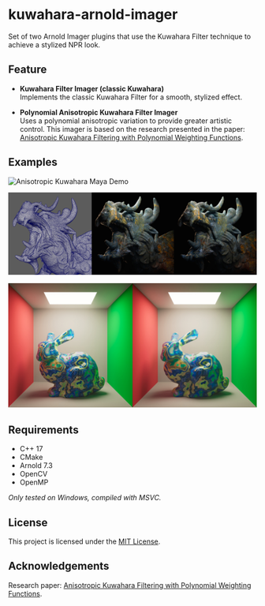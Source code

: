 # kuwahara-arnold-imager

Set of two Arnold Imager plugins that use the Kuwahara Filter technique to achieve a stylized NPR look.

## Feature

- **Kuwahara Filter Imager (classic Kuwahara)**  
Implements the classic Kuwahara Filter for a smooth, stylized effect.

- **Polynomial Anisotropic Kuwahara Filter Imager**  
Uses a polynomial anisotropic variation to provide greater artistic control. This imager is based on the research presented in the paper: [Anisotropic Kuwahara Filtering with Polynomial Weighting Functions](./docs/Anisotropic_Kuwahara_Filtering_Paper.pdf).

## Examples

![Anisotropic Kuwahara Maya Demo](./examples/recording-demo-maya.gif)

![Anisotropic Kuwahara Dragon](./examples/anistropicKuwahara-dragon-comparaisonmesh.jpg)

![Anisotropic Kuwahara Bunny](./examples/anistropicKuwahara-bunny-comparaison.jpg)


## Requirements

- C++ 17
- CMake
- Arnold 7.3
- OpenCV
- OpenMP

*Only tested on Windows, compiled with MSVC.*

## License

This project is licensed under the [MIT License](LICENSE).

## Acknowledgements

Research paper: [Anisotropic Kuwahara Filtering with Polynomial Weighting Functions](./docs/Anisotropic_Kuwahara_Filtering_Paper.pdf).

